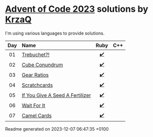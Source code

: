 [Advent of Code 2023](https://adventofcode.com) solutions by [KrzaQ][kq]
========================

I'm using various languages to provide solutions.

| Day | Name | Ruby | C++ |
|:---:|:---|:---:|:---:|
| 01 | [Trebuchet?!][day01] | [:heavy_check_mark:](solutions/day01/main.rb) |  |
| 02 | [Cube Conundrum][day02] | [:heavy_check_mark:](solutions/day02/main.rb) |  |
| 03 | [Gear Ratios][day03] | [:heavy_check_mark:](solutions/day03/main.rb) |  |
| 04 | [Scratchcards][day04] | [:heavy_check_mark:](solutions/day04/main.rb) |  |
| 05 | [If You Give A Seed A Fertilizer][day05] | [:heavy_check_mark:](solutions/day05/main.rb) |  |
| 06 | [Wait For It][day06] | [:heavy_check_mark:](solutions/day06/main.rb) |  |
| 07 | [Camel Cards][day07] | [:heavy_check_mark:](solutions/day07/main.rb) |  |

[day01]: https://adventofcode.com/2023/day/1
[day02]: https://adventofcode.com/2023/day/2
[day03]: https://adventofcode.com/2023/day/3
[day04]: https://adventofcode.com/2023/day/4
[day05]: https://adventofcode.com/2023/day/5
[day06]: https://adventofcode.com/2023/day/6
[day07]: https://adventofcode.com/2023/day/7

[kq]: https://dev.krzaq.cc

Readme generated on 2023-12-07 06:47:35 +0100
